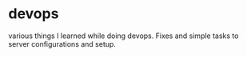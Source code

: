 # devops
various things I learned while doing devops. Fixes and simple tasks to server configurations and setup.
